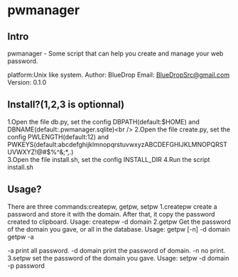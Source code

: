 pwmanager
======

Intro
-----

pwmanager - Some script that can help you create and manage your web password.

platform:Unix like system.
Author: BlueDrop
Email: BlueDropSrc@gmail.com
Version: 0.1.0


Install?(1,2,3 is optionnal)
----------------------------
1.Open the file db.py, set the config DBPATH(default:$HOME) and DBNAME(default:.pwmanager.sqlite)<br />
2.Open the file create.py, set the config PWLENGTH(default:12) and PWKEYS(default:abcdefghijklmnopqrstuvwxyzABCDEFGHIJKLMNOPQRSTUVWXYZ!@#$%^&;*,.)<br />
3.Open the file install.sh, set the config INSTALL_DIR
4.Run the script install.sh

Usage?
------
There are three commands:createpw, getpw, setpw
1.createpw 
create a password and store it with the domain.
After that, it copy the password created to clipboard.
Usage:	createpw -d domain
2.getpw
Get the password of the domain you gave, or all in the database.
Usage:	getpw [-n] -d domain
	getpw -a

-a		print all password.
-d domain	print the password of domain.
-n		no print.
3.setpw
set the password of the domain you gave.
Usage:	setpw -d domain -p password
